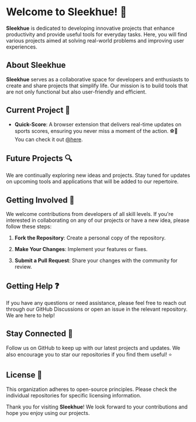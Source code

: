 # Welcome to **Sleekhue**! 👋

**Sleekhue** is dedicated to developing innovative projects that enhance productivity and provide useful tools for everyday tasks. Here, you will find various projects aimed at solving real-world problems and improving user experiences.

## About **Sleekhue**

**Sleekhue** serves as a collaborative space for developers and enthusiasts to create and share projects that simplify life. Our mission is to build tools that are not only functional but also user-friendly and efficient.

## Current Project 🚀

- **Quick-Score**: A browser extension that delivers real-time updates on sports scores, ensuring you never miss a moment of the action. ⚽️🏀  
  You can check it out [@here](https://chromewebstore.google.com/detail/quick-score-live-score-an/igbedijjdbkpodndbnhdbhngogjdakni).

## Future Projects 🔍

We are continually exploring new ideas and projects. Stay tuned for updates on upcoming tools and applications that will be added to our repertoire.

## Getting Involved 🤝

We welcome contributions from developers of all skill levels. If you're interested in collaborating on any of our projects or have a new idea, please follow these steps:

1. **Fork the Repository**: Create a personal copy of the repository.
  
2. **Make Your Changes**: Implement your features or fixes.
  
3. **Submit a Pull Request**: Share your changes with the community for review.

## Getting Help ❓

If you have any questions or need assistance, please feel free to reach out through our GitHub Discussions or open an issue in the relevant repository. We are here to help!

## Stay Connected 📢

Follow us on GitHub to keep up with our latest projects and updates. We also encourage you to star our repositories if you find them useful! ⭐️

## License 📜

This organization adheres to open-source principles. Please check the individual repositories for specific licensing information.

Thank you for visiting **Sleekhue**! We look forward to your contributions and hope you enjoy using our projects.
